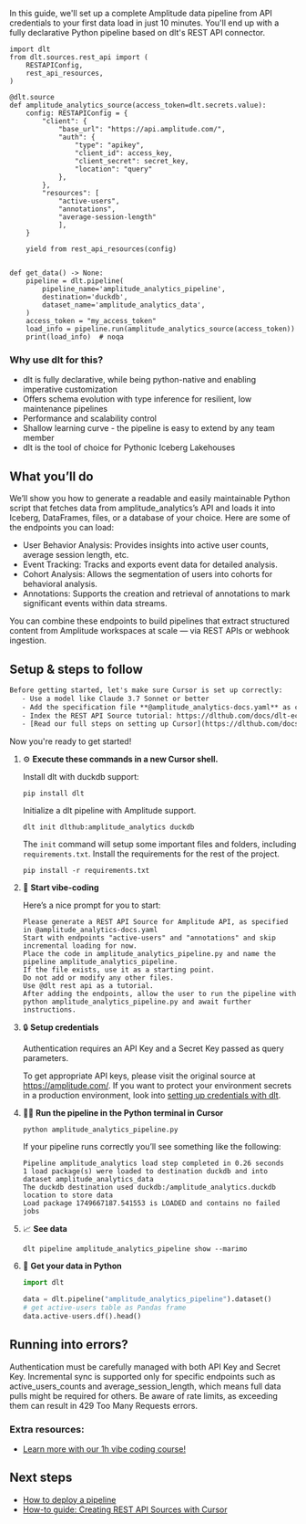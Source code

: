 In this guide, we'll set up a complete Amplitude data pipeline from API credentials to your first data load in just 10 minutes. You'll end up with a fully declarative Python pipeline based on dlt's REST API connector.

```python-outcome
import dlt
from dlt.sources.rest_api import (
    RESTAPIConfig,
    rest_api_resources,
)

@dlt.source
def amplitude_analytics_source(access_token=dlt.secrets.value):
    config: RESTAPIConfig = {
        "client": {
            "base_url": "https://api.amplitude.com/",
            "auth": {
                "type": "apikey",
                "client_id": access_key,
                "client_secret": secret_key,
                "location": "query"
            },
        },
        "resources": [
            "active-users",
            "annotations",
            "average-session-length"
            ],
    }

    yield from rest_api_resources(config)


def get_data() -> None:
    pipeline = dlt.pipeline(
        pipeline_name='amplitude_analytics_pipeline',
        destination='duckdb',
        dataset_name='amplitude_analytics_data', 
    )
    access_token = "my_access_token"
    load_info = pipeline.run(amplitude_analytics_source(access_token))
    print(load_info)  # noqa
```

### Why use dlt for this?

- dlt is fully declarative, while being python-native and enabling imperative customization
- Offers schema evolution with type inference for resilient, low maintenance pipelines
- Performance and scalability control
- Shallow learning curve - the pipeline is easy to extend by any team member
- dlt is the tool of choice for Pythonic Iceberg Lakehouses

## What you’ll do

We’ll show you how to generate a readable and easily maintainable Python script that fetches data from amplitude_analytics’s API and loads it into Iceberg, DataFrames, files, or a database of your choice. Here are some of the endpoints you can load:

- User Behavior Analysis: Provides insights into active user counts, average session length, etc.
- Event Tracking: Tracks and exports event data for detailed analysis.
- Cohort Analysis: Allows the segmentation of users into cohorts for behavioral analysis.
- Annotations: Supports the creation and retrieval of annotations to mark significant events within data streams.

You can combine these endpoints to build pipelines that extract structured content from Amplitude workspaces at scale — via REST APIs or webhook ingestion.

## Setup & steps to follow

```default
Before getting started, let's make sure Cursor is set up correctly:
   - Use a model like Claude 3.7 Sonnet or better
   - Add the specification file **@amplitude_analytics-docs.yaml** as context
   - Index the REST API Source tutorial: https://dlthub.com/docs/dlt-ecosystem/verified-sources/rest_api/ and add it to context as **@dlt rest api**
   - [Read our full steps on setting up Cursor](https://dlthub.com/docs/dlt-ecosystem/llm-tooling/cursor-restapi#23-configuring-cursor-with-documentation)
```

Now you're ready to get started! 

1. ⚙️ **Execute these commands in a new Cursor shell.**
    
    Install dlt with duckdb support:
    ```shell
    pip install dlt
    ```

    Initialize a dlt pipeline with Amplitude support.
    ```shell
    dlt init dlthub:amplitude_analytics duckdb
    ```

    The `init` command will setup some important files and folders, including `requirements.txt`. Install the requirements for the rest of the project.
    ```shell
    pip install -r requirements.txt
    ```
    
2. 🤠 **Start vibe-coding**
    
    Here’s a nice prompt for you to start: 
    
    ```prompt
    Please generate a REST API Source for Amplitude API, as specified in @amplitude_analytics-docs.yaml 
    Start with endpoints "active-users" and "annotations" and skip incremental loading for now. 
    Place the code in amplitude_analytics_pipeline.py and name the pipeline amplitude_analytics_pipeline. 
    If the file exists, use it as a starting point. 
    Do not add or modify any other files. 
    Use @dlt rest api as a tutorial. 
    After adding the endpoints, allow the user to run the pipeline with python amplitude_analytics_pipeline.py and await further instructions.
    ```

    
3. 🔒 **Setup credentials** 
    
    Authentication requires an API Key and a Secret Key passed as query parameters.
    
    To get appropriate API keys, please visit the original source at https://amplitude.com/.
    If you want to protect your environment secrets in a production environment, look into [setting up credentials with dlt](https://dlthub.com/docs/walkthroughs/add_credentials).
    
4. 🏃‍♀️ **Run the pipeline in the Python terminal in Cursor**
    
    ```shell
    python amplitude_analytics_pipeline.py
    ```
    
    If your pipeline runs correctly you’ll see something like the following:
    
    ```shell
    Pipeline amplitude_analytics load step completed in 0.26 seconds
    1 load package(s) were loaded to destination duckdb and into dataset amplitude_analytics_data
    The duckdb destination used duckdb:/amplitude_analytics.duckdb location to store data
    Load package 1749667187.541553 is LOADED and contains no failed jobs
    ```
    
5. 📈 **See data**
    
    ```shell
    dlt pipeline amplitude_analytics_pipeline show --marimo
    ```
    
6. 🐍 **Get your data in Python**
    
    ```python
    import dlt

   data = dlt.pipeline("amplitude_analytics_pipeline").dataset()
   # get active-users table as Pandas frame
   data.active-users.df().head()
    ```

## Running into errors?

Authentication must be carefully managed with both API Key and Secret Key. Incremental sync is supported only for specific endpoints such as active_users_counts and average_session_length, which means full data pulls might be required for others. Be aware of rate limits, as exceeding them can result in 429 Too Many Requests errors.

### Extra resources:

- [Learn more with our 1h vibe coding course!](https://www.youtube.com/watch?v=GGid70rnJuM)

## Next steps

- [How to deploy a pipeline](https://dlthub.com/docs/walkthroughs/deploy-a-pipeline)
- [How-to guide: Creating REST API Sources with Cursor](https://dlthub.com/docs/dlt-ecosystem/llm-tooling/cursor-restapi)